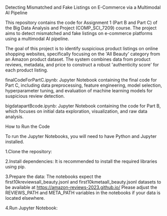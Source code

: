 Detecting Mismatched and Fake Listings on E-Commerce via a Multimodal AI Pipeline

This repository contains the code for Assignment 1 (Part B and Part C) of the Big Data Analysis and Project (COMP_SCI_7209) course. The project aims to detect mismatched and fake listings on e-commerce platforms using a multimodal AI pipeline.


The goal of this project is to identify suspicious product listings on online shopping websites, specifically focusing on the 'All Beauty' category from an Amazon product dataset. 
The system combines data from product reviews, metadata, and price to construct a robust 'authenticity score' for each product listing.

finalCodeForPartC.ipynb: Jupyter Notebook containing the final code for Part C, including data preprocessing, feature engineering, model selection, hyperparameter tuning, and 
evaluation of machine learning models for suspicious review detection.

bigdatapartBcode.ipynb: Jupyter Notebook containing the code for Part B, which focuses on initial data exploration, visualization, and raw data analysis.


How to Run the Code

To run the Jupyter Notebooks, you will need to have Python and Jupyter installed. 

1.Clone the repository:

2.Install dependencies:
It is recommended to install the required libraries using pip.

3.Prepare the data:
The notebooks expect the first10kreviewsall_beauty.jsonl and first10kmetaall_beauty.jsonl datasets to be available at https://amazon-reviews-2023.github.io/  Please adjust the REVIEWS_PATH and META_PATH variables in the notebooks if your data is located elsewhere.

4.Run Jupyter Notebook:

